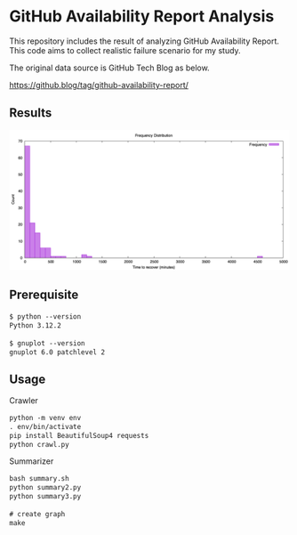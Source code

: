 # GitHub Availability Report Analysis

This repository includes the result of analyzing GitHub Availability Report. This code aims to collect realistic failure scenario for my study.

The original data source is GitHub Tech Blog as below.

https://github.blog/tag/github-availability-report/

## Results

<img src="graph.png">

## Prerequisite

```
$ python --version
Python 3.12.2

$ gnuplot --version
gnuplot 6.0 patchlevel 2
```

## Usage

Crawler

```
python -m venv env
. env/bin/activate
pip install BeautifulSoup4 requests
python crawl.py
```

Summarizer

```
bash summary.sh
python summary2.py
python summary3.py

# create graph
make
```
